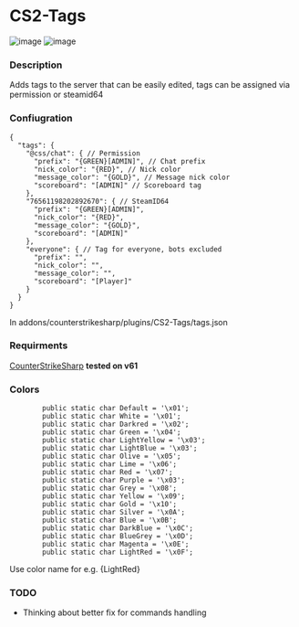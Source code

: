 # CS2-Tags

![image](https://github.com/daffyyyy/CS2-Tags/assets/41084667/25dd3f2b-0604-41a2-b2bd-9be230db71e1)
![image](https://github.com/daffyyyy/CS2-Tags/assets/41084667/663a0de1-b875-48fc-bda5-56add5a4833b)

### Description
Adds tags to the server that can be easily edited, tags can be assigned via permission or steamid64

### Confiugration
```
{
  "tags": {
    "@css/chat": { // Permission 
      "prefix": "{GREEN}[ADMIN]", // Chat prefix
      "nick_color": "{RED}", // Nick color
      "message_color": "{GOLD}", // Message nick color
      "scoreboard": "[ADMIN]" // Scoreboard tag
    },
    "76561198202892670": { // SteamID64
      "prefix": "{GREEN}[ADMIN]",
      "nick_color": "{RED}",
      "message_color": "{GOLD}",
      "scoreboard": "[ADMIN]"
    },
    "everyone": { // Tag for everyone, bots excluded
      "prefix": "",
      "nick_color": "",
      "message_color": "",
      "scoreboard": "[Player]"
    }
  }
}
```
In addons/counterstrikesharp/plugins/CS2-Tags/tags.json

### Requirments
[CounterStrikeSharp](https://github.com/roflmuffin/CounterStrikeSharp/) **tested on v61**

### Colors
```
        public static char Default = '\x01';
        public static char White = '\x01';
        public static char Darkred = '\x02';
        public static char Green = '\x04';
        public static char LightYellow = '\x03';
        public static char LightBlue = '\x03';
        public static char Olive = '\x05';
        public static char Lime = '\x06';
        public static char Red = '\x07';
        public static char Purple = '\x03';
        public static char Grey = '\x08';
        public static char Yellow = '\x09';
        public static char Gold = '\x10';
        public static char Silver = '\x0A';
        public static char Blue = '\x0B';
        public static char DarkBlue = '\x0C';
        public static char BlueGrey = '\x0D';
        public static char Magenta = '\x0E';
        public static char LightRed = '\x0F';
```
Use color name for e.g. {LightRed}

### TODO
- Thinking about better fix for commands handling
